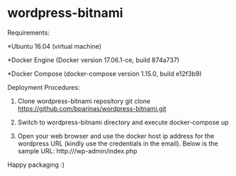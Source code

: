 # wordpress-bitnami

Requirements:

*Ubuntu 16.04 (virtual machine)

*Docker Engine (Docker version 17.06.1-ce, build 874a737)

*Docker Compose (docker-compose version 1.15.0, build e12f3b9)



Deployment Procedures:

1) Clone wordpress-bitnami repository
git clone https://github.com/bparinas/wordpress-bitnami.git

2) Switch to wordpress-bitnami directory and execute docker-compose up

3) Open your web browser and use the docker host ip address for the wordpress URL (kindly use the credentials in the email). Below is the sample URL: http://<docker-host-ip>/wp-admin/index.php


Happy packaging :)
